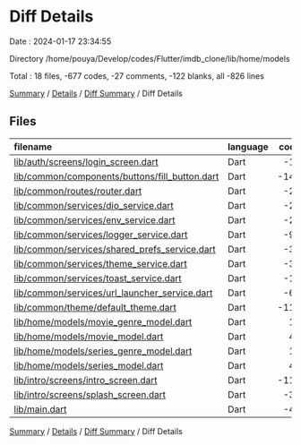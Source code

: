 # Diff Details

Date : 2024-01-17 23:34:55

Directory /home/pouya/Develop/codes/Flutter/imdb_clone/lib/home/models

Total : 18 files,  -677 codes, -27 comments, -122 blanks, all -826 lines

[Summary](results.md) / [Details](details.md) / [Diff Summary](diff.md) / Diff Details

## Files
| filename | language | code | comment | blank | total |
| :--- | :--- | ---: | ---: | ---: | ---: |
| [lib/auth/screens/login_screen.dart](/lib/auth/screens/login_screen.dart) | Dart | -19 | 0 | -5 | -24 |
| [lib/common/components/buttons/fill_button.dart](/lib/common/components/buttons/fill_button.dart) | Dart | -146 | 0 | -14 | -160 |
| [lib/common/routes/router.dart](/lib/common/routes/router.dart) | Dart | -26 | 0 | -3 | -29 |
| [lib/common/services/dio_service.dart](/lib/common/services/dio_service.dart) | Dart | -24 | 0 | -7 | -31 |
| [lib/common/services/env_service.dart](/lib/common/services/env_service.dart) | Dart | -20 | -4 | -9 | -33 |
| [lib/common/services/logger_service.dart](/lib/common/services/logger_service.dart) | Dart | -96 | 0 | -15 | -111 |
| [lib/common/services/shared_prefs_service.dart](/lib/common/services/shared_prefs_service.dart) | Dart | -35 | 0 | -10 | -45 |
| [lib/common/services/theme_service.dart](/lib/common/services/theme_service.dart) | Dart | -34 | 0 | -8 | -42 |
| [lib/common/services/toast_service.dart](/lib/common/services/toast_service.dart) | Dart | -10 | 0 | -4 | -14 |
| [lib/common/services/url_launcher_service.dart](/lib/common/services/url_launcher_service.dart) | Dart | -64 | -3 | -9 | -76 |
| [lib/common/theme/default_theme.dart](/lib/common/theme/default_theme.dart) | Dart | -112 | -20 | -26 | -158 |
| [lib/home/models/movie_genre_model.dart](/lib/home/models/movie_genre_model.dart) | Dart | 14 | 0 | 3 | 17 |
| [lib/home/models/movie_model.dart](/lib/home/models/movie_model.dart) | Dart | 43 | 0 | 4 | 47 |
| [lib/home/models/series_genre_model.dart](/lib/home/models/series_genre_model.dart) | Dart | 14 | 0 | 3 | 17 |
| [lib/home/models/series_model.dart](/lib/home/models/series_model.dart) | Dart | 40 | 0 | 4 | 44 |
| [lib/intro/screens/intro_screen.dart](/lib/intro/screens/intro_screen.dart) | Dart | -117 | 0 | -11 | -128 |
| [lib/intro/screens/splash_screen.dart](/lib/intro/screens/splash_screen.dart) | Dart | -37 | 0 | -7 | -44 |
| [lib/main.dart](/lib/main.dart) | Dart | -48 | 0 | -8 | -56 |

[Summary](results.md) / [Details](details.md) / [Diff Summary](diff.md) / Diff Details